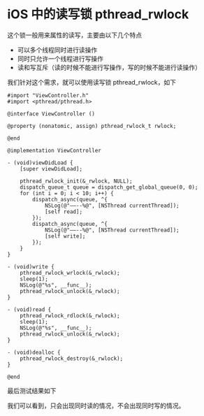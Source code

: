 # iOS 中的读写锁 pthread_rwlock

这个锁一般用来属性的读写，主要由以下几个特点
* 可以多个线程同时进行读操作
* 同时只允许一个线程进行写操作
* 读和写互斥（读的时候不能进行写操作，写的时候不能进行读操作）

我们针对这个需求，就可以使用读写锁 pthread_rwlock，如下
```objc
#import "ViewController.h"
#import <pthread/pthread.h>

@interface ViewController ()

@property (nonatomic, assign) pthread_rwlock_t rwlock;

@end

@implementation ViewController

- (void)viewDidLoad {
    [super viewDidLoad];
   
    pthread_rwlock_init(&_rwlock, NULL);
    dispatch_queue_t queue = dispatch_get_global_queue(0, 0);
    for (int i = 0; i < 10; i++) {
        dispatch_async(queue, ^{
            NSLog(@"——--%@", [NSThread currentThread]);
            [self read];
        });
        dispatch_async(queue, ^{
            NSLog(@"——--%@", [NSThread currentThread]);
            [self write];
        });
    }
}

- (void)write {
    pthread_rwlock_wrlock(&_rwlock);
    sleep(1);
    NSLog(@"%s", __func__);
    pthread_rwlock_unlock(&_rwlock);
}

- (void)read {
    pthread_rwlock_rdlock(&_rwlock);
    sleep(1);
    NSLog(@"%s", __func__);
    pthread_rwlock_unlock(&_rwlock);
}

- (void)dealloc {
    pthread_rwlock_destroy(&_rwlock);
}

@end
```
最后测试结果如下

我们可以看到，只会出现同时读的情况，不会出现同时写的情况。